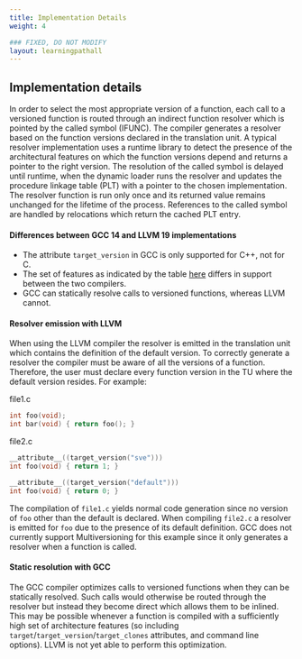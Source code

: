 ```yaml
---
title: Implementation Details
weight: 4

### FIXED, DO NOT MODIFY
layout: learningpathall
---
```


## Implementation details

In order to select the most appropriate version of a function, each call to a versioned function is routed through an indirect function resolver which is pointed by the called symbol (IFUNC). The compiler generates a resolver based on the function versions declared in the translation unit. A typical resolver implementation uses a runtime library to detect the presence of the architectural features on which the function versions depend and returns a pointer to the right version. The resolution of the called symbol is delayed until runtime, when the dynamic loader runs the resolver and updates the procedure linkage table (PLT) with a pointer to the chosen implementation. The resolver function is run only once and its returned value remains unchanged for the lifetime of the process. References to the called symbol are handled by relocations which return the cached PLT entry.

#### Differences between GCC 14 and LLVM 19 implementations

- The attribute `target_version` in GCC is only supported for C++, not for C.
- The set of features as indicated by the table [here](https://arm-software.github.io/acle/main/acle.html#mapping) differs in support between the two compilers.
- GCC can statically resolve calls to versioned functions, whereas LLVM cannot.

#### Resolver emission with LLVM

When using the LLVM compiler the resolver is emitted in the translation unit which contains the definition of the default version. To correctly generate a resolver the compiler must be aware of all the versions of a function. Therefore, the user must declare every function version in the TU where the default version resides. For example:

file1.c
```c
int foo(void);
int bar(void) { return foo(); }
```

file2.c
```c
__attribute__((target_version("sve")))
int foo(void) { return 1; }

__attribute__((target_version("default")))
int foo(void) { return 0; }
```

The compilation of `file1.c` yields normal code generation since no version of `foo` other than the default is declared. When compiling `file2.c` a resolver is emitted for `foo` due to the presence of its default definition. GCC does not currently support Multiversioning for this example since it only generates a resolver when a function is called.

#### Static resolution with GCC

The GCC compiler optimizes calls to versioned functions when they can be statically resolved. Such calls would otherwise be routed through the resolver but instead they become direct which allows them to be inlined. This may be possible whenever a function is compiled with a sufficiently high set of architecture features (so including `target`/`target_version`/`target_clones` attributes, and command line options). LLVM is not yet able to perform this optimization.
